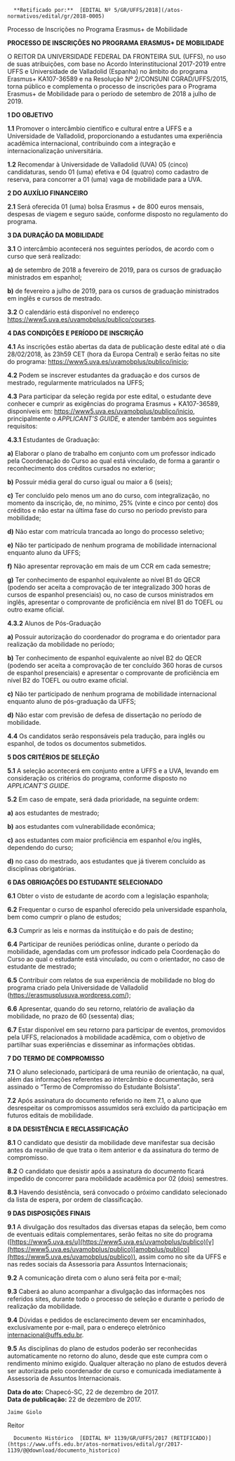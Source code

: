       **Retificado por:**  [EDITAL Nº 5/GR/UFFS/2018](/atos-normativos/edital/gr/2018-0005) 

   Processo de Inscrições no Programa Erasmus+ de Mobilidade  

**PROCESSO DE INSCRIÇÕES NO PROGRAMA ERASMUS+ DE MOBILIDADE**

  

 O REITOR DA UNIVERSIDADE FEDERAL DA FRONTEIRA SUL (UFFS), no uso de suas atribuições, com base no Acordo Interinstitucional 2017-2019 entre UFFS e Universidade de Valladolid (Espanha) no âmbito do programa Erasmus+ KA107-36589 e na Resolução Nº 2/CONSUNI CGRAD/UFFS/2015, torna público e complementa o processo de inscrições para o Programa Erasmus+ de Mobilidade para o período de setembro de 2018 a julho de 2019.

  **1 DO OBJETIVO**

 **1.1** Promover o intercâmbio científico e cultural entre a UFFS e a Universidade de Valladolid, proporcionando a estudantes uma experiência acadêmica internacional, contribuindo com a integração e internacionalização universitária.

 **1.2** Recomendar à Universidade de Valladolid (UVA) 05 (cinco) candidaturas, sendo 01 (uma) efetiva e 04 (quatro) como cadastro de reserva, para concorrer a 01 (uma) vaga de mobilidade para a UVA.

  **2 DO AUXÍLIO FINANCEIRO**

 **2.1** Será oferecida 01 (uma) bolsa Erasmus + de 800 euros mensais, despesas de viagem e seguro saúde, conforme disposto no regulamento do programa.

  **3 DA DURAÇÃO DA MOBILIDADE**

 **3.1** O intercâmbio acontecerá nos seguintes períodos, de acordo com o curso que será realizado:

 **a)** de setembro de 2018 a fevereiro de 2019, para os cursos de graduação ministrados em espanhol;

 **b)** de fevereiro a julho de 2019, para os cursos de graduação ministrados em inglês e cursos de mestrado.

 **3.2** O calendário está disponível no endereço https://www5.uva.es/uvamobplus/publico/courses.

  **4 DAS CONDIÇÕES E PERÍODO DE INSCRIÇÃO**

 **4.1** As inscrições estão abertas da data de publicação deste edital até o dia 28/02/2018, às 23h59 CET (hora da Europa Central) e serão feitas no site do programa: https://www5.uva.es/uvamobplus/publico/inicio;

 **4.2** Podem se inscrever estudantes da graduação e dos cursos de mestrado, regularmente matriculados na UFFS;

 **4.3** Para participar da seleção regida por este edital, o estudante deve conhecer e cumprir as exigências do programa Erasmus + KA107-36589, disponíveis em: https://www5.uva.es/uvamobplus/publico/inicio, principalmente o *APPLICANT’S GUIDE,* e atender também aos seguintes requisitos:

 **4.3.1** Estudantes de Graduação:

 **a)** Elaborar o plano de trabalho em conjunto com um professor indicado pela Coordenação do Curso ao qual está vinculado, de forma a garantir o reconhecimento dos créditos cursados no exterior;

 **b)** Possuir média geral do curso igual ou maior a 6 (seis);

 **c)** Ter concluído pelo menos um ano do curso, com integralização, no momento da inscrição, de, no mínimo, 25% (vinte e cinco por cento) dos créditos e não estar na última fase do curso no período previsto para mobilidade;

 **d)** Não estar com matrícula trancada ao longo do processo seletivo;

 **e)** Não ter participado de nenhum programa de mobilidade internacional enquanto aluno da UFFS;

 **f)** Não apresentar reprovação em mais de um CCR em cada semestre;

 **g)** Ter conhecimento de espanhol equivalente ao nível B1 do QECR (podendo ser aceita a comprovação de ter integralizado 300 horas de cursos de espanhol presenciais) ou, no caso de cursos ministrados em inglês, apresentar o comprovante de proficiência em nível B1 do TOEFL ou outro exame oficial.

 **4.3.2** Alunos de Pós-Graduação

 **a)** Possuir autorização do coordenador do programa e do orientador para realização da mobilidade no período;

 **b)** Ter conhecimento de espanhol equivalente ao nível B2 do QECR (podendo ser aceita a comprovação de ter concluído 360 horas de cursos de espanhol presenciais) e apresentar o comprovante de proficiência em nível B2 do TOEFL ou outro exame oficial.

 **c)** Não ter participado de nenhum programa de mobilidade internacional enquanto aluno de pós-graduação da UFFS;

 **d)** Não estar com previsão de defesa de dissertação no período de mobilidade.

 **4.4** Os candidatos serão responsáveis pela tradução, para inglês ou espanhol, de todos os documentos submetidos.

  **5 DOS CRITÉRIOS DE SELEÇÃO**

 **5.1** A seleção acontecerá em conjunto entre a UFFS e a UVA, levando em consideração os critérios do programa, conforme disposto no *APPLICANT’S GUIDE.*

 **5.2** Em caso de empate, será dada prioridade, na seguinte ordem:

 **a)** aos estudantes de mestrado;

 **b)** aos estudantes com vulnerabilidade econômica;

 **c)** aos estudantes com maior proficiência em espanhol e/ou inglês, dependendo do curso;

 **d)** no caso do mestrado, aos estudantes que já tiverem concluído as disciplinas obrigatórias.

  **6 DAS OBRIGAÇÕES DO ESTUDANTE SELECIONADO**

 **6.1** Obter o visto de estudante de acordo com a legislação espanhola;

 **6.2** Frequentar o curso de espanhol oferecido pela universidade espanhola, bem como cumprir o plano de estudos;

 **6.3** Cumprir as leis e normas da instituição e do país de destino;

 **6.4** Participar de reuniões periódicas online, durante o período da mobilidade, agendadas com um professor indicado pela Coordenação do Curso ao qual o estudante está vinculado, ou com o orientador, no caso de estudante de mestrado;

 **6.5** Contribuir com relatos de sua experiência de mobilidade no blog do programa criado pela Universidade de Valladolid (https://erasmusplusuva.wordpress.com/);

 **6.6** Apresentar, quando do seu retorno, relatório de avaliação da mobilidade, no prazo de 60 (sessenta) dias;

 **6.7** Estar disponível em seu retorno para participar de eventos, promovidos pela UFFS, relacionados à mobilidade acadêmica, com o objetivo de partilhar suas experiências e disseminar as informações obtidas.

  **7 DO TERMO DE COMPROMISSO**

 **7.1** O aluno selecionado, participará de uma reunião de orientação, na qual, além das informações referentes ao intercâmbio e documentação, será assinado o “Termo de Compromisso do Estudante Bolsista”.

 **7.2** Após assinatura do documento referido no item 7.1, o aluno que desrespeitar os compromissos assumidos será excluído da participação em futuros editais de mobilidade.

  **8 DA DESISTÊNCIA E RECLASSIFICAÇÃO**

 **8.1** O candidato que desistir da mobilidade deve manifestar sua decisão antes da reunião de que trata o item anterior e da assinatura do termo de compromisso.

 **8.2** O candidato que desistir após a assinatura do documento ficará impedido de concorrer para mobilidade acadêmica por 02 (dois) semestres.

 **8.3** Havendo desistência, será convocado o próximo candidato selecionado da lista de espera, por ordem de classificação.

  **9 DAS DISPOSIÇÕES FINAIS**

 **9.1** A divulgação dos resultados das diversas etapas da seleção, bem como de eventuais editais complementares, serão feitas no site do programa ([https://www5.uva.es/u](https://www5.uva.es/uvamobplus/publico)[v](https://www5.uva.es/uvamobplus/publico)[amobplus/publico](https://www5.uva.es/uvamobplus/publico)), assim como no site da UFFS e nas redes sociais da Assessoria para Assuntos Internacionais;

 **9.2** A comunicação direta com o aluno será feita por e-mail;

 **9.3** Caberá ao aluno acompanhar a divulgação das informações nos referidos sites, durante todo o processo de seleção e durante o período de realização da mobilidade.

 **9.4** Dúvidas e pedidos de esclarecimento devem ser encaminhados, exclusivamente por e-mail, para o endereço eletrônico <internacional@uffs.edu.br>.

 **9.5** As disciplinas do plano de estudos poderão ser reconhecidas automaticamente no retorno do aluno, desde que este cumpra com o rendimento mínimo exigido. Qualquer alteração no plano de estudos deverá ser autorizada pelo coordenador de curso e comunicada imediatamente à Assessoria de Assuntos Internacionais.

   **Data do ato:** Chapecó-SC, 22 de dezembro de 2017.   
 **Data de publicação:**  22 de dezembro de 2017. 

    Jaime Giolo   
 Reitor 

      Documento Histórico  [EDITAL Nº 1139/GR/UFFS/2017 (RETIFICADO)](https://www.uffs.edu.br/atos-normativos/edital/gr/2017-1139/@@download/documento_historico)     
      
